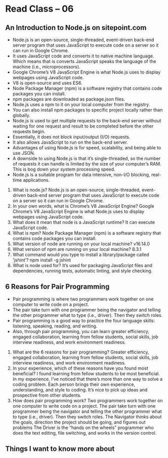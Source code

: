# Read Class – 06

## An Introduction to Node.js on sitepoint.com
- Node.js is an open-source, single-threaded, event-driven back-end server program that uses JavaScript to execute code on a server so it can run in Google Chrome.
- It uses JavaScript code and converts it to native machine language. Which means that is converts JavaScript speaks the language of the machine (i.e., microprocessors).
- Google Chrome’s V8 JavaScript Engine is what Node.js uses to display webpages using JavaScript code.
- V8 is open-source and uses ES6.
- Node Package Manager (npm) is a software registry that contains code packages you can install.
- npm packages are downloaded as package.json files.
- Node.js uses a npm to it on your local computer from the registry.
- You can also install npm packages to specific project locally rather than globally.
- Node.js is used to get multiple requests to the back-end server without waiting for one request and result to be completed before the other requests begin. 
- Essentially, it does not block input/output (I/O) requests.
- It also allows JavaScript to run on the back-end server.
- Advantages of using Node.js is for speed, scalability, and being able to use JSON.
- A downside to using Node.js is that it’s single-threaded, so the number of requests it can handle is limited by the size of your computer’s RAM. This is bog down your system processing speed.
- Node.js is a suitable program for data intensive, non-I/O blocking, real-time applications.

1. What is node.js? Node.js is an open-source, single-threaded, event-driven back-end server program that uses JavaScript to execute code on a server so it can run in Google Chrome.
2. In your own words, what is Chrome’s V8 JavaScript Engine? Google Chrome’s V8 JavaScript Engine is what Node.js uses to display webpages using JavaScript code.
3. What does it mean that node is a JavaScript runtime? It can execute JavaScript code.
4. What is npm? Node Package Manager (npm) is a software registry that contains code packages you can install.
5. What version of node are running on your local machine? v16.14.0
6. What version of npm are running on your local machine? 8.3.1
7. What command would you type to install a library/package called ‘jshint’? npm install -g jshint
8. What is node used for? It’s used for packaging JavaScript files and dependencies, running tests, automatic linting, and style checking.

## 6 Reasons for Pair Programming
- Pair programming is where two programmers work together on one computer to write code on a project.
- The pair take turn with one programmer being the navigator and telling the other programmer what to type (i.e., driver). Then they switch roles.
- Pair programming is a good way to practice the four language skills: listening, speaking, reading, and writing.
- Also, through pair programming, you can learn greater efficiency, engaged collaboration, learning from fellow students, social skills, job interview readiness, and work environment readiness.
1. What are the 6 reasons for pair programming? Greater efficiency, engaged collaboration, learning from fellow students, social skills, job interview readiness, and work environment readiness.
2. In your experience, which of these reasons have you found most beneficial? I found learning from fellow students to be most beneficial. In my experience, I’ve noticed that there’s more than one way to solve a coding problem. Each person brings their own experience, understanding, and style to coding. It’s nice to pick up ideas and prospective from other students.
3. How does pair programming work? Two programmers work together on one computer to write code on a project. The pair take turn with one programmer being the navigator and telling the other programmer what to type (i.e., driver). Then they switch roles. The Navigator thinks about the goals, direction the project should be going, and figures out problems The Driver is the “hands on the wheels” programmer who does the text editing, file switching, and works in the version control.

## Things I want to know more about